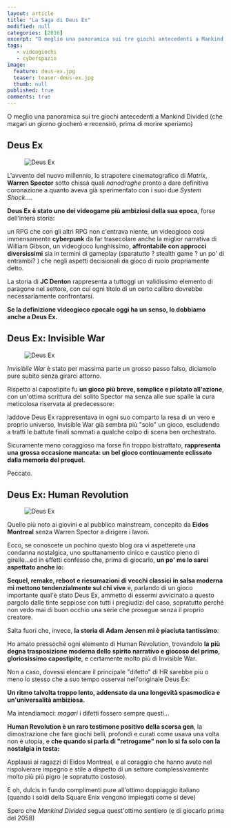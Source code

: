 ```yaml
---
layout: article
title: "La Saga di Deus Ex"
modified: null
categories: [2016]
excerpt: "O meglio una panoramica sui tre giochi antecedenti a Mankind Divided (che magari un giorno giocherò e recensirò, prima di morire speriamo)"
tags: 
   - videogiochi
   - cyberspazio
image: 
  feature: deus-ex.jpg
  teaser: teaser-deus-ex.jpg
  thumb: null
published: true
comments: true
---
```


O meglio una panoramica sui tre giochi antecedenti a Mankind Divided (che magari un giorno giocherò e recensirò, prima di morire speriamo)

## Deus Ex

<figure>
	<img src="http://1.bp.blogspot.com/-tD3g31CQICE/ViTiGmB5MgI/AAAAAAAANCE/830jV8j-6Us/s1600/deus%2Bex.jpg" alt="Deus Ex">
</figure>

L'avvento del nuovo millennio, lo strapotere cinematografico di _Matrix_, **Warren Spector** sotto chissà quali _nanodroghe_ pronto a dare definitiva coronazione a quanto aveva già sperimentato con i suoi due _System Shock_....

**Deus Ex è stato uno dei videogame più ambiziosi della sua epoca**, forse dell'intera storia: 

un RPG che con gli altri RPG non c'entrava niente, un videogioco così immensamente **cyberpunk** da far trasecolare anche la miglior narrativa di William Gibson, un videogioco lunghissimo, **affrontabile con approcci diversissimi** sia in termini di gameplay (sparatutto ? stealth game ? un po' di entrambi? ) che negli aspetti decisionali da gioco di ruolo propriamente detto.

La storia di **JC Denton** rappresenta a tuttoggi un validissimo elemento di paragone nel settore, con cui ogni titolo di un certo calibro dovrebbe necessariamente confrontarsi.

**Se la definizione videogioco epocale oggi ha un senso, lo dobbiamo anche a Deus Ex.**

## Deus Ex: Invisible War

<figure>
	<img src="http://3.bp.blogspot.com/-ywSi5E3yKfM/ViTgIHJEB4I/AAAAAAAANBw/fjoA8uP62BA/s1600/invisible%2Bwar.png" alt="Deus Ex">
</figure>

_Invisibile War_ è stato per massima parte un grosso passo falso, diciamolo pure subito senza girarci attorno.

Rispetto al capostipite fu **un gioco più breve, semplice e pilotato all'azione**, con un'ottima scrittura del solito Spector ma senza alle sue spalle la cura meticolosa riservata al predecessore: 

laddove Deus Ex rappresentava in ogni suo comparto la resa di un vero e proprio universo, Invisible War già sembra più "solo" un gioco, escludendo a tratti le battute finali sommati a qualche colpo di scena ben orchestrato.

Sicuramente meno coraggioso ma forse fin troppo bistrattato, **rappresenta una grossa occasione mancata: un bel gioco continuamente eclissato dalla memoria del prequel.** 

Peccato.

## Deus Ex: Human Revolution

<figure>
	<img src="http://1.bp.blogspot.com/-I4JYjFiu2hA/ViTgVfnY25I/AAAAAAAANB4/t3VkRckZc9o/s1600/human%2Brevolution.jpg" alt="Deus Ex">
</figure>

Quello più noto ai giovini e al pubblico mainstream, concepito da **Eidos Montreal** senza Warren Spector a dirigere i lavori.

Ecco, se conoscete un pochino questo blog ora vi aspetterete una condanna nostalgica, uno sputtanamento cinico e caustico pieno di girelle...ed in effetti confesso che, prima di giocarlo, **un po' me lo sarei aspettato anche io:**

**Sequel, remake, reboot e riesumazioni di vecchi classici in salsa moderna mi mettono tendenzialmente sul chi vive** e, parlando di un gioco importante qual'è stato Deus Ex, ammetto di essermi avvicinato a questo pargolo dalle tinte seppiose con tutti i pregiudizi del caso, sopratutto perché non vedo mai di buon occhio una serie che prosegue senza il proprio creatore.

Salta fuori che, invece, **la storia di Adam Jensen mi è piaciuta tantissimo**:

Ho amato pressoché ogni elemento di Human Revolution, trovandolo **la più degna trasposizione moderna dello spirito narrativo e giocoso del primo, gloriosissimo capostipite**, e certamente molto più di Invisible War.

Non a caso, dovessi elencare il principale "difetto" di HR sarebbe più o meno lo stesso che a suo tempo osservai nell'originale Deus Ex: 

**Un ritmo talvolta troppo lento, addensato da una longevità spasmodica e un'universalità ambiziosa.** 

Ma intendiamoci: _magari_ i difetti fossero sempre questi...

**Human Revolution è un raro testimone positivo della scorsa gen**, la dimostrazione che fare giochi belli, profondi e curati come usava una volta non è utopia, e **che quando si parla di "retrogame" non lo si fa solo con la nostalgia in testa:**

Applausi ai ragazzi di Eidos Montreal, e al coraggio che hanno avuto nel rispolverare impegno e stile a dispetto di un settore complessivamente molto più più pigro (e sopratutto costoso).

E oh, dulcis in fundo complimenti pure all'ottimo doppiaggio italiano (quando i soldi della Square Enix vengono impiegati come si deve)

Spero che _Mankind Divided_ segua quest'ottimo sentiero (e di giocarlo prima del 2058)